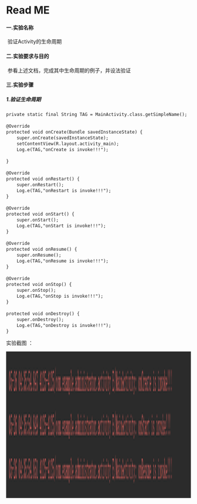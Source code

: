# Read ME

#### 一.实验名称

​	验证Activity的生命周期

#### 二.实验要求与目的

​	参看上述文档，完成其中生命周期的例子，并设法验证 

#### 三.实验步骤

##### 1.验证生命周期

```
private static final String TAG = MainActivity.class.getSimpleName();

@Override
protected void onCreate(Bundle savedInstanceState) {
    super.onCreate(savedInstanceState);
    setContentView(R.layout.activity_main);
    Log.e(TAG,"onCreate is invoke!!!");

}

@Override
protected void onRestart() {
    super.onRestart();
    Log.e(TAG,"onRestart is invoke!!!");
}

@Override
protected void onStart() {
    super.onStart();
    Log.e(TAG,"onStart is invoke!!!");
}

@Override
protected void onResume() {
    super.onResume();
    Log.e(TAG,"onResume is invoke!!!");
}

@Override
protected void onStop() {
    super.onStop();
    Log.e(TAG,"onStop is invoke!!!");
}

protected void onDestroy() {
    super.onDestroy();
    Log.e(TAG,"onDestroy is invoke!!!");
}
```

实验截图 ：

<img src="https://github.com/chaozhankai/AS-product/blob/master/text2/text2/app/11.png" height="400" alt="Screenshot"/>

 

